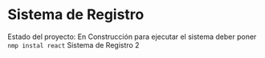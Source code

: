 <h1>Sistema de Registro </h1>

Estado del proyecto: En Construcción
 para ejecutar el sistema deber poner
 ```nmp instal react```
Sistema de Registro 2
